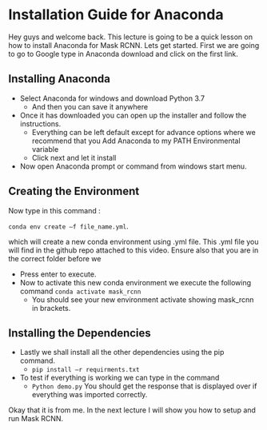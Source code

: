 # Installation Guide for Anaconda
Hey guys and welcome back. This lecture is going to be a quick lesson on how to install Anaconda for Mask RCNN. Lets get started. 
First we are going to go to Google type in Anaconda download and click on the first link.
## Installing Anaconda 

* Select Anaconda for windows and download Python 3.7
  * And then you can save it  anywhere
* Once it has downloaded you can open up the installer and follow the instructions.
  *	Everything can be left default except for advance options where we recommend that you Add Anaconda to my PATH Environmental variable 
  *	Click next and let it install		
* Now open Anaconda prompt or command from windows start menu.

## Creating the Environment 

Now type in this command :

 ```conda env create –f file_name.yml```.
 
which will create a new conda environment using .yml file.  This .yml file you will find in the github repo attached to this video. Ensure also that you are in the correct folder before we 
  *	Press enter to execute.
* Now to activate this new conda environment we execute the following command
```conda activate mask_rcnn```
  *	You should see your new environment activate showing mask_rcnn in brackets.
 
## Installing the Dependencies

* Lastly we shall install all the other dependencies using the pip command.
  *	 ```pip install –r requirments.txt```
* To test if everything is working we can type in the command
  *	```Python demo.py```
You should get the response that is displayed over if everything was imported correctly. 


Okay that it is from me. In the next lecture I will show you how to setup and run Mask RCNN. 

